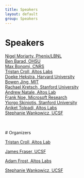 ```yaml
---
title: Speakers
layout: default
group: Speakers
---
```


# Speakers


[Nigel Moriarty, Phenix/LBNL](https://phenix-online.org/)
<br>
[Ben Barad, OHSU](https://www.ohsu.edu/people/benjamin-a-barad-phd)
<br>
[Max Bonomi, CNRS](https://research.pasteur.fr/en/member/massimiliano-bonomi/)
<br>
[Tristan Croll, Altos Labs](https://tristanic.github.io/isolde/about/index.html)
<br>
[Doeke Hekstra, Harvard University](https://hekstralab.fas.harvard.edu/)
<br>
[Bowen Jing, MIT](https://people.csail.mit.edu/bjing/)
<br>
[Rachael Kretsch, Stanford University](https://scholar.google.com/citations?user=ZEYYMgYAAAAJ&hl=en)
<br>
[Andrew Natale, Altos Lab](https://scholar.google.com/citations?user=nCIzSMkAAAAJ&hl=en)
<br>
[Frank Noe, Microsoft Research](https://www.microsoft.com/en-us/research/people/franknoe/)
<br>
[Yiorgo Skiniotis, Stanford University](https://med.stanford.edu/skiniotislab.html)
<br>
[Aniket Tolpadi, Altos Labs](https://scholar.google.com/citations?user=9f5moa4AAAAJ&hl=en)
<br>
[Stephanie Wankowicz, UCSF](https://stephaniewankowicz.github.io/)


<br>
<br>
# Organizers

[Tristan Croll, Altos Lab](https://tristanic.github.io/isolde/about/index.html)

[James Fraser, UCSF](https://fraserlab.com/)

[Adam Frost, Altos Labs](https://www.altoslabs.com/team/adam-frost)

[Stephanie Wankowicz, UCSF](https://stephaniewankowicz.github.io/)


